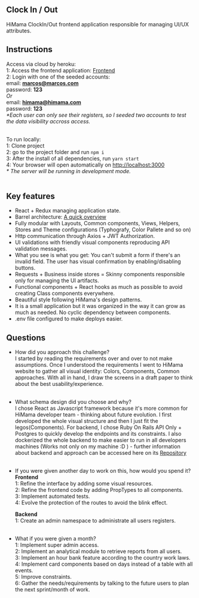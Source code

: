 
## Clock In / Out

HiMama ClockIn/Out frontend application responsible for managing UI/UX attributes.

## Instructions

Access via cloud by heroku:</br>
1: Access the frontend application: [Frontend](https://himama-clockin-frontend.herokuapp.com/)</br>
2: Login with one of the seeded accounts:</br>
email: <b>marcos@marcos.com</b></br>
password: <b>123</b></br>
<i>Or</i></br>
email: <b>himama@himama.com</b></br>
password: <b>123</b></br>
<i>*Each user can only see their registers, so I seeded two accounts to test the data visibility accross access.</i></br></br>


To run locally:</br>
1: Clone project</br>
2: go to the project folder and run `npm i`</br>
3: After the install of all dependencies, run `yarn start`</br>
4: Your browser will open automatically on [http://localhost:3000](http://localhost:3000)</br>
<i>* The server will be running in development mode.</i></br></br>

## Key features
* React + Redux managing application state.
* Barrel architecture: [A quick overview](https://hackernoon.com/react-project-architecture-using-barrels-d086146eb0f6)
* Fully modular with Layouts, Common components, Views, Helpers, Stores and Theme configurations (Typhografy, Color Pallete and so on)
* Http communication through Axios + JWT Authorization.
* UI validations with friendly visual components reproducing API validation messages.
* What you see is what you get: You can't submit a form if there's an invalid field. The user has visual confirmation by enabling/disabling buttons.
* Requests + Business inside stores = Skinny components responsible only for managing the UI artifacts.
* Functional components + React hooks as much as possible to avoid creating Class components everywhere.
* Beautiful style following HiMama's design patterns.
* It is a small application but it was organized in the way it can grow as much as needed. No cyclic dependency between components.
* .env file configured to make deploys easier.</br>

## Questions
* How did you approach this challenge?</br>
I started by reading the requirements over and over to not make assumptions. Once I understood the requirements I went to HiMama website to gather all visual identity: Colors, Components, Common approaches. With all in hand, I draw the screens in a draft paper to think about the best usability/experience.</br></br>

* What schema design did you choose and why?</br>
I chose React as Javascript framework because it's more common for HiMama developer team - thinking about future evolution. I first developed the whole visual structure and then I just fit the legos(Components).
For backend, I chose Ruby On Rails API Only + Postgres to quickly develop the endpoints and its constraints. I also dockerized the whole backend to make easier to run in all developers machines (Works not only on my machine :D ) - further information about backend and approach can be accessed here on its [Repository](https://github.com/marcosvieiraftw/himama-clockin-api)</br></br>

* If you were given another day to work on this, how would you spend it?</br>
<b>Frontend</b></br>
1: Refine the interface by adding some visual resources.</br>
2: Refine the frontend code by adding PropTypes to all components.</br>
3: Implement automated tests.</br>
4: Evolve the protection of the routes to avoid the blink effect.</br>

    <b>Backend</b></br>
    1: Create an admin namespace to administrate all users registers.</br></br>

* What if you were given a month?</br>
1: Implement super admin access.</br>
2: Implement an analytical module to retrieve reports from all users.</br>
3: Implement an hour bank feature according to the country work laws.</br>
4: Implement card components based on days instead of a table with all events.</br>
5: Improve constraints.</br>
6: Gather the needs/requirements by talking to the future users to plan the next sprint/month of work.</br>
